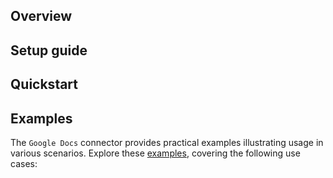 ## Overview

[//]: # (TODO: Add overview mentioning the purpose of the module, supported REST API versions, and other high-level details.)

## Setup guide

[//]: # (TODO: Add detailed steps to obtain credentials and configure the module.)

## Quickstart

[//]: # (TODO: Add a quickstart guide to demonstrate a basic functionality of the module, including sample code snippets.)

## Examples

The `Google Docs` connector provides practical examples illustrating usage in various scenarios. Explore these [examples](https://github.com/module-ballerinax-googleapis.gdocs/tree/main/examples/), covering the following use cases:

[//]: # (TODO: Add examples)
